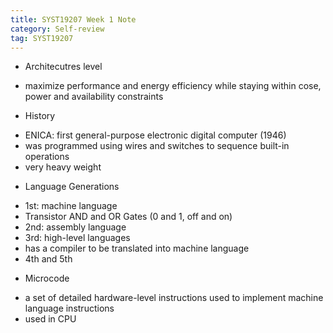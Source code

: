 ```yaml
---
title: SYST19207 Week 1 Note
category: Self-review
tag: SYST19207
---
```


* Architecutres level
 - maximize performance and energy efficiency while staying within cose, power and availability constraints
* History
 - ENICA: first general-purpose electronic digital computer (1946)
  - was programmed using wires and switches to sequence built-in operations
  - very heavy weight
* Language Generations
 - 1st: machine language
  - Transistor AND and OR Gates (0 and 1, off and on)
 - 2nd: assembly language
 - 3rd: high-level languages
  - has a compiler to be translated into machine language
 - 4th and 5th
* Microcode
 - a set of detailed hardware-level instructions used to implement machine language instructions
 - used in CPU